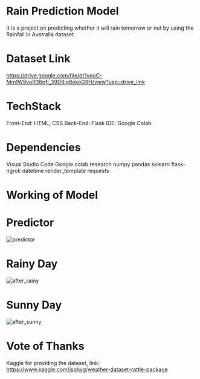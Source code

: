 # Rain Prediction Model
It is a project on predicting whether it will rain tomorrow or not by using the Rainfall in Australia dataset.

# Dataset Link
https://drive.google.com/file/d/1vqoC-Mm1W9voR36ofj_39D8ig8ekoG9H/view?usp=drive_link

# TechStack
Front-End: HTML, CSS
Back-End: Flask
IDE: Google Colab

# Dependencies
Visual Studio Code
Google colab research
numpy
pandas
sklearn
flask-ngrok
datetime
render_template
requests

# Working of Model


# Predictor
![predictor](https://github.com/tanejakashish03/RainPredictionModel/assets/140004057/20337e70-5984-4d11-83f2-ed8f20e8ef65)

# Rainy Day
![after_rainy](https://github.com/tanejakashish03/RainPredictionModel/assets/140004057/d049bb68-845b-4393-af3d-13596831e248)

# Sunny Day
![after_sunny](https://github.com/tanejakashish03/RainPredictionModel/assets/140004057/8deb8433-a3d8-4ff1-82d3-9b60adc8b18c)

# Vote of Thanks
Kaggle for providing the dataset, link: https://www.kaggle.com/jsphyg/weather-dataset-rattle-package

